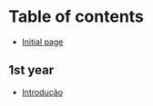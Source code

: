 # Table of contents

* [Initial page](README.md)

## 1st year

* [Introdução](1st-year/introducao.md)


